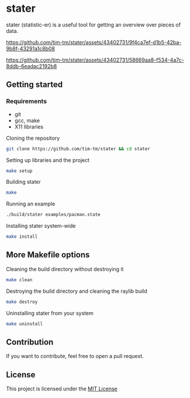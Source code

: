 # stater
stater (statistic-er) is a useful tool for getting an overview over pieces of data.



https://github.com/tim-tm/stater/assets/43402731/9f4ca7ef-d1b5-42ba-9b8f-43291a1c8b08



https://github.com/tim-tm/stater/assets/43402731/58669aa8-f534-4a7c-8ddb-6eadac2192b8


## Getting started

### Requirements

- git
- gcc, make
- X11 libraries

Cloning the repository
```sh
git clone https://github.com/tim-tm/stater && cd stater
```

Setting up libraries and the project
```sh
make setup
```

Building stater
```sh
make
```

Running an example
```sh
./build/stater examples/pacman.state
```

Installing stater system-wide
```sh
make install
```

## More Makefile options

Cleaning the build directory without destroying it
```sh
make clean
```

Destroying the build directory and cleaning the raylib build
```sh
make destroy
```

Uninstalling stater from your system
```sh
make uninstall
```

## Contribution

If you want to contribute, feel free to open a pull request.

## License

This project is licensed under the [MIT License](https://github.com/tim-tm/stater/blob/main/LICENSE)
